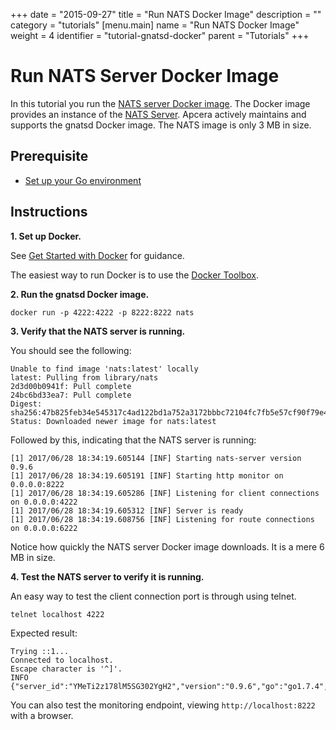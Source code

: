 +++
date = "2015-09-27"
title = "Run NATS Docker Image"
description = ""
category = "tutorials"
[menu.main]
  name = "Run NATS Docker Image"
  weight = 4
  identifier = "tutorial-gnatsd-docker"
  parent = "Tutorials"
+++

# Run NATS Server Docker Image

In this tutorial you run the [NATS server Docker image](https://hub.docker.com/_/nats/). The Docker image provides an instance of the [NATS Server](/documentation/server/gnatsd-intro/). Apcera actively maintains and supports the gnatsd Docker image. The NATS image is only 3 MB in size.

## Prerequisite

- [Set up your Go environment](/documentation/tutorials/go-install/)

## Instructions

**1. Set up Docker.**

See [Get Started with Docker](http://docs.docker.com/mac/started/) for guidance.

The easiest way to run Docker is to use the [Docker Toolbox](http://docs.docker.com/mac/step_one/).

**2. Run the gnatsd Docker image.**

```
docker run -p 4222:4222 -p 8222:8222 nats
```

**3. Verify that the NATS server is running.**

You should see the following:

```
Unable to find image 'nats:latest' locally
latest: Pulling from library/nats
2d3d00b0941f: Pull complete 
24bc6bd33ea7: Pull complete 
Digest: sha256:47b825feb34e545317c4ad122bd1a752a3172bbbc72104fc7fb5e57cf90f79e4
Status: Downloaded newer image for nats:latest
```

Followed by this, indicating that the NATS server is running:

```
[1] 2017/06/28 18:34:19.605144 [INF] Starting nats-server version 0.9.6
[1] 2017/06/28 18:34:19.605191 [INF] Starting http monitor on 0.0.0.0:8222
[1] 2017/06/28 18:34:19.605286 [INF] Listening for client connections on 0.0.0.0:4222
[1] 2017/06/28 18:34:19.605312 [INF] Server is ready
[1] 2017/06/28 18:34:19.608756 [INF] Listening for route connections on 0.0.0.0:6222
```

Notice how quickly the NATS server Docker image downloads. It is a mere 6 MB in size.

**4. Test the NATS server to verify it is running.**

An easy way to test the client connection port is through using telnet.

```
telnet localhost 4222
```

Expected result:

```
Trying ::1...
Connected to localhost.
Escape character is '^]'.
INFO {"server_id":"YMeTi2z178lM5SG302YgH2","version":"0.9.6","go":"go1.7.4","host":"0.0.0.0","port":4222,"auth_required":false,"ssl_required":false,"tls_required":false,"tls_verify":false,"max_payload":1048576} 
```

You can also test the monitoring endpoint, viewing `http://localhost:8222` with a browser.